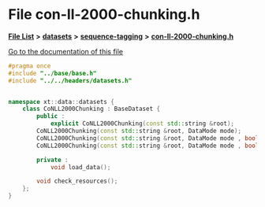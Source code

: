 

# File con-ll-2000-chunking.h

[**File List**](files.md) **>** [**datasets**](dir_29ff4802398ba4a572b958e731c7adb4.md) **>** [**sequence-tagging**](dir_c4dca688f613c914aa3d806c1f628e0e.md) **>** [**con-ll-2000-chunking.h**](con-ll-2000-chunking_8h.md)

[Go to the documentation of this file](con-ll-2000-chunking_8h.md)


```C++
#pragma once
#include "../base/base.h"
#include "../../headers/datasets.h"


namespace xt::data::datasets {
    class CoNLL2000Chunking : BaseDataset {
        public :
            explicit CoNLL2000Chunking(const std::string &root);
        CoNLL2000Chunking(const std::string &root, DataMode mode);
        CoNLL2000Chunking(const std::string &root, DataMode mode , bool download);
        CoNLL2000Chunking(const std::string &root, DataMode mode , bool download, TransformType transforms);

        private :
            void load_data();

        void check_resources();
    };
}
```


